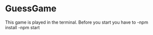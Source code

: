 # GuessGame
This game is played in the terminal. Before you start you have to 
-npm install
-npm start
